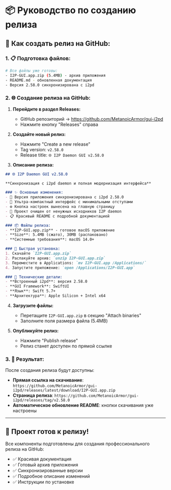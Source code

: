 # 📦 Руководство по созданию релиза

## 🎯 Как создать релиз на GitHub:

### 1. 📋 Подготовка файлов:
```bash
# Все файлы уже готовы:
- I2P-GUI.app.zip (5.4MB) - архив приложения
- README.md - обновленная документация
- Версия 2.58.0 синхронизирована с i2pd
```

### 2. 🌐 Создание релиза на GitHub:

1. **Перейдите в раздел Releases:**
   - GitHub репозиторий → https://github.com/MetanoicArmor/gui-i2pd
   - Нажмите кнопку "Releases" справа

2. **Создайте новый релиз:**
   - Нажмите "Create a new release"
   - Tag version: `v2.58.0`
   - Release title: `🌐 I2P Daemon GUI v2.58.0`

3. **Описание релиза:**
```markdown
## 🌐 I2P Daemon GUI v2.58.0

**Синхронизация с i2pd daemon и полная модернизация интерфейса**

### ✨ Основные изменения:
- 🔄 Версия приложения синхронизирована с i2pd 2.58.0
- 🎯 Ультра-компактный интерфейс с минимальными отступами
- ⚙️ Кнопка настроек вынесена на главную страницу
- 🧹 Проект очищен от ненужных исходников I2P daemon
- 📋 Красивый README с подробной документацией

### 📦 Файлы релиза:
- **I2P-GUI.app.zip** - готовое macOS приложение
- **Size**: 5.4MB (сжато), 30MB (распаковано)
- **Системные требования**: macOS 14.0+

### 🚀 Быстрая установка:
1. Скачайте `I2P-GUI.app.zip`
2. Распакуйте архив: `unzip I2P-GUI.app.zip`
3. Переместите в Applications: `mv I2P-GUI.app /Applications/`
4. Запустите приложение: `open /Applications/I2P-GUI.app`

### 🔧 Технические детали:
- **Встроенный i2pd**: версия 2.58.0
- **GUI Framework**: SwiftUI
- **Язык**: Swift 5.7+
- **Архитектура**: Apple Silicon + Intel x64
```

4. **Загрузите файлы:**
   - Перетащите `I2P-GUI.app.zip` в секцию "Attach binaries"
   - Заполните поля размера файла (5.4MB)

5. **Опубликуйте релиз:**
   - Нажмите "Publish release"
   - Релиз станет доступен по прямой ссылке

### 3. 🔗 Результат:

После создания релиза будут доступны:
- **Прямая ссылка на скачивание**: `https://github.com/MetanoicArmor/gui-i2pd/releases/latest/download/I2P-GUI.app.zip`
- **Страница релиза**: `https://github.com/MetanoicArmor/gui-i2pd/releases/tag/v2.58.0`
- **Автоматическое обновление README**: кнопки скачивания уже настроены

---

## 🎉 Проект готов к релизу!

Все компоненты подготовлены для создания профессионального релиза на GitHub:
- ✅ Красивая документация
- ✅ Готовый архив приложения  
- ✅ Синхронизированные версии
- ✅ Подробное описание изменений
- ✅ Инструкции по установке
